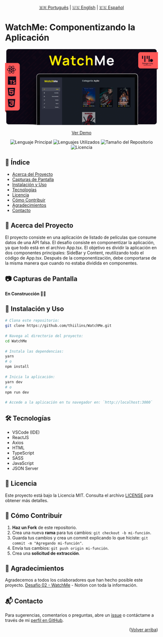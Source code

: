 <div align="center" id="top">
  
[🇧🇷 Português](./README.md) | [🇺🇸 English](./README_EN.md) | [🇪🇸 Español](./README_ES.md)

</div>

# WatchMe: Componentizando la Aplicación

<div align="center">

![Portada del Proyecto](./.github/assets/cover.png)

[Ver Demo](https://td-watchme.vercel.app/)

![Lenguaje Principal](https://img.shields.io/github/languages/top/thiilins/WatchMe?style=for-the-badge&color=FF5858)
![Lenguajes Utilizados](https://img.shields.io/github/languages/count/thiilins/WatchMe?style=for-the-badge&color=FF5858)
![Tamaño del Repositorio](https://img.shields.io/github/repo-size/thiilins/WatchMe?style=for-the-badge&color=FF5858)
![Licencia](https://img.shields.io/github/license/thiilins/WatchMe?style=for-the-badge&color=FF5858)

</div>

## 📖 Índice

- [Acerca del Proyecto](#-acerca-del-proyecto)
- [Capturas de Pantalla](#-capturas-de-pantalla)
- [Instalación y Uso](#-instalación-y-uso)
- [Tecnologías](#-tecnologías)
- [Licencia](#-licencia)
- [Cómo Contribuir](#-cómo-contribuir)
- [Agradecimientos](#-agradecimientos)
- [Contacto](#-contacto)

## 📘 Acerca del Proyecto

El proyecto consiste en una aplicación de listado de películas que consume datos de una API falsa. El desafío consiste en componentizar la aplicación, ya que todo está en el archivo App.tsx. El objetivo es dividir la aplicación en dos componentes principales: SideBar y Content, reutilizando todo el código de App.tsx. Después de la componentización, debe comportarse de la misma manera que cuando no estaba dividida en componentes.

## 📷 Capturas de Pantalla

#### En Construcción 🔨🚧

## 🚀 Instalación y Uso

```bash
# Clona este repositorio:
git clone https://github.com/thiilins/WatchMe.git

# Navega al directorio del proyecto:
cd WatchMe

# Instala las dependencias:
yarn
# o
npm install

# Inicia la aplicación:
yarn dev
# o
npm run dev

# Accede a la aplicación en tu navegador en: `http://localhost:3000`
```

## 🛠 Tecnologías

- VSCode (IDE)
- ReactJS
- Axios
- HTML
- TypeScript
- SASS
- JavaScript
- JSON Server

## 📜 Licencia

Este proyecto está bajo la Licencia MIT. Consulta el archivo [LICENSE](./LICENSE) para obtener más detalles.

## 🤝 Cómo Contribuir

1. **Haz un Fork** de este repositorio.
2. Crea una nueva **rama** para tus cambios: `git checkout -b mi-función`.
3. Guarda tus cambios y crea un commit explicando lo que hiciste: `git commit -m "Agregando mi-función"`.
4. Envía tus cambios: `git push origin mi-función`.
5. Crea una **solicitud de extracción**.

## 🙌 Agradecimientos

Agradecemos a todos los colaboradores que han hecho posible este proyecto.
[Desafío 02 - WatchMe](https://www.notion.so/Desafio-02-Componentizando-a-aplica-o-b9f0f025c95b437699d0c3115f55b0f1) - Notion con toda la información.

## 📬 Contacto

Para sugerencias, comentarios o preguntas, abre un [issue](https://github.com/thiilins/WatchMe/issues) o contáctame a través de mi [perfil en GitHub](https://github.com/thiilins).

<p align="right">(<a href="#top">Volver arriba</a>)</p>
